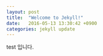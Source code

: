 ```yaml
---
layout: post
title:  "Welcome to Jekyll!"
date:   2016-05-13 13:30:42 +0900
categories: jekyll update
---
```

test 입니다.